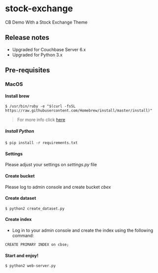 # stock-exchange
CB Demo With a Stock Exchange Theme

## Release notes
- Upgraded for Couchbase Server 6.x
- Upgraded for Python 3.x

## Pre-requisites

### MacOS

#### Install brew

```
$ /usr/bin/ruby -e "$(curl -fsSL https://raw.githubusercontent.com/Homebrew/install/master/install)"
```

> For more info click [here](https://brew.sh/index_es)

##### Install Python

```
$ pip install -r requirements.txt
```
#### Settings

Please adjust your settings on *settings.py* file

#### Create bucket

Please log to admin console and create bucket *cbex*

#### Create dataset 
```
$ python2 create_dataset.py
```
#### Create index

- Log in to your admin console and create the index using the following command:

```
CREATE PRIMARY INDEX on cbse;
```

#### Start and enjoy!

```
$ python2 web-server.py
```




